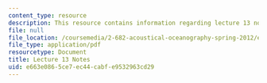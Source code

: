 ```yaml
---
content_type: resource
description: This resource contains information regarding lecture 13 notes.
file: null
file_location: /coursemedia/2-682-acoustical-oceanography-spring-2012/e663e0865ce7ec44cabfe9532963cd29_MIT2_682S12_lec13.pdf
file_type: application/pdf
resourcetype: Document
title: Lecture 13 Notes
uid: e663e086-5ce7-ec44-cabf-e9532963cd29
---
```

